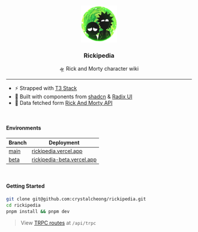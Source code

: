 <div align="center">
  <img alt="logo" src="https://github.com/crystalcheong/rickipedia/blob/main/public/assets/Logo.png" height="100"/>
</div>
 
<h3 align="center">
  Rickipedia
</h3>

<p align="center">
  🛸 Rick and Morty character wiki
</p>

---

- ⚡️ Strapped with [T3 Stack](https://github.com/t3-oss/create-t3-app)
- 🧱 Built with components from [shadcn](https://ui.shadcn.com/) & [Radix UI](https://www.radix-ui.com/)
- 💨 Data fetched form [Rick And Morty API](https://rickandmortyapi.com/)

<br/>

#### Environments

| Branch                                                        | Deployment                                                        |
| ------------------------------------------------------------- | ----------------------------------------------------------------- |
| [main](https://github.com/crystalcheong/rickipedia/tree/main) | [rickipedia.vercel.app](https://rickipedia.vercel.app/)           |
| [beta](https://github.com/crystalcheong/rickipedia/tree/beta) | [rickipedia-beta.vercel.app](https://rickipedia-beta.vercel.app/) |

<br/>

#### Getting Started

```bash
git clone git@github.com:crystalcheong/rickipedia.git
cd rickipedia
pnpm install && pnpm dev
```

> View <a href="http://localhost:3000/api/trpc" target="_blank">TRPC routes</a> at `/api/trpc`
